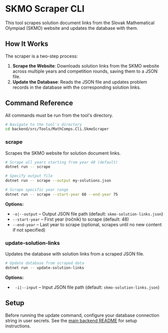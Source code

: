 # SKMO Scraper CLI

This tool scrapes solution document links from the Slovak Mathematical Olympiad (SKMO) website and updates the database with them.

## How It Works

The scraper is a two-step process:

1. **Scrape the Website**: Downloads solution links from the SKMO website across multiple years and competition rounds, saving them to a JSON file.
2. **Update the Database**: Reads the JSON file and updates problem records in the database with the corresponding solution links.

## Command Reference

All commands must be run from the tool's directory.

```bash
# Navigate to the tool's directory
cd backend/src/Tools/MathComps.Cli.SkmoScraper
```

### **scrape**

Scrapes the SKMO website for solution document links.

```bash
# Scrape all years starting from year 48 (default)
dotnet run -- scrape

# Specify output file
dotnet run -- scrape --output my-solutions.json

# Scrape specific year range
dotnet run -- scrape --start-year 60 --end-year 75
```

**Options:**

- `-o|--output` – Output JSON file path (default: `skmo-solution-links.json`)
- `--start-year` – First year (ročník) to scrape (default: 48)
- `--end-year` – Last year to scrape (optional, scrapes until no new content if not specified)

### **update-solution-links**

Updates the database with solution links from a scraped JSON file.

```bash
# Update database from scraped data
dotnet run -- update-solution-links
```

**Options:**

- ` -i|--input` – Input JSON file path (default: `skmo-solution-links.json`)

## Setup

Before running the update command, configure your database connection string in user secrets. See the [main backend README](../../../README.md) for setup instructions.
